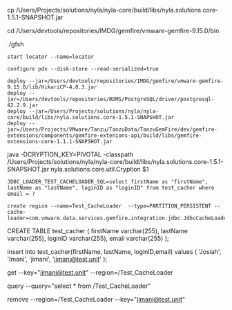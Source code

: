 cp /Users/Projects/solutions/nyla/nyla-core/build/libs/nyla.solutions.core-1.5.1-SNAPSHOT.jar

cd /Users/devtools/repositories/IMDG/gemfire/vmware-gemfire-9.15.0/bin

./gfsh




```shell
start locator --name=locator
```

```shell
configure pdx --disk-store --read-serialized=true
```
```shell
deploy --jar=/Users/devtools/repositories/IMDG/gemfire/vmware-gemfire-9.15.0/lib/HikariCP-4.0.3.jar
deploy --jar=/Users/devtools/repositories/RDMS/PostgreSQL/driver/postgresql-42.2.9.jar
deploy --jar=/Users/Projects/solutions/nyla/nyla-core/build/libs/nyla.solutions.core-1.5.1-SNAPSHOT.jar
deploy --jar=/Users/Projects/VMware/Tanzu/TanzuData/TanzuGemFire/dev/gemfire-extensions/components/gemfire-extenions-api/build/libs/gemfire-extensions-core-1.1.1-SNAPSHOT.jar

```



java -DCRYPTION_KEY=PIVOTAL -classpath /Users/Projects/solutions/nyla/nyla-core/build/libs/nyla.solutions.core-1.5.1-SNAPSHOT.jar nyla.solutions.core.util.Cryption $1


```shell
JDBC_LOADER_TEST_CACHELOADER_SQL=select firstName as "firstName", lastName as "lastName", loginID as "loginID" from test_cacher where email = ?
```


```shell
create region --name=Test_CacheLoader  --type=PARTITION_PERSISTENT --cache-loader=com.vmware.data.services.gemfire.integration.jdbc.JdbcCacheLoader
```


CREATE TABLE test_cacher (
firstName varchar(255),
lastName varchar(255),
loginID varchar(255),
email varchar(255)
);

insert into test_cacher(firstName, lastName, loginID,email) 
values
(
  'Josiah',
  'Imani',
  'jimani',
  'jimani@test.unit'
);


get --key="jimani@test.unit" --region=/Test_CacheLoader


query --query="select * from  /Test_CacheLoader"

remove --region=/Test_CacheLoader --key="jimani@test.unit"